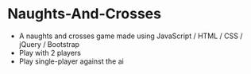 # Naughts-And-Crosses
* A naughts and crosses game made using JavaScript / HTML / CSS / jQuery / Bootstrap
* Play with 2 players
* Play single-player against the ai
